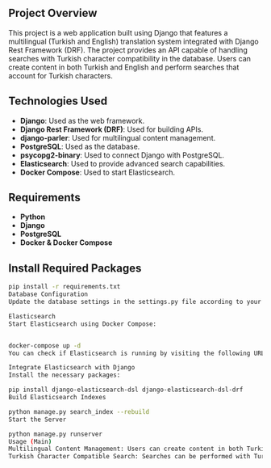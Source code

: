 ## Project Overview
This project is a web application built using Django that features a multilingual (Turkish and English) translation system integrated with Django Rest Framework (DRF). The project provides an API capable of handling searches with Turkish character compatibility in the database. Users can create content in both Turkish and English and perform searches that account for Turkish characters.

## Technologies Used
- **Django**: Used as the web framework.
- **Django Rest Framework (DRF)**: Used for building APIs.
- **django-parler**: Used for multilingual content management.
- **PostgreSQL**: Used as the database.
- **psycopg2-binary**: Used to connect Django with PostgreSQL.
- **Elasticsearch**: Used to provide advanced search capabilities.
- **Docker Compose**: Used to start Elasticsearch.

## Requirements
- **Python**
- **Django**
- **PostgreSQL**
- **Docker & Docker Compose**

## Install Required Packages
```bash
pip install -r requirements.txt
Database Configuration
Update the database settings in the settings.py file according to your PostgreSQL setup.

Elasticsearch
Start Elasticsearch using Docker Compose:


docker-compose up -d
You can check if Elasticsearch is running by visiting the following URL: http://localhost:9200

Integrate Elasticsearch with Django
Install the necessary packages:

pip install django-elasticsearch-dsl django-elasticsearch-dsl-drf
Build Elasticsearch Indexes

python manage.py search_index --rebuild
Start the Server

python manage.py runserver
Usage (Main)
Multilingual Content Management: Users can create content in both Turkish and English using django-parler.
Turkish Character Compatible Search: Searches can be performed with Turkish character compatibility by using the "unaccent" extension in PostgreSQL and custom search functions.
